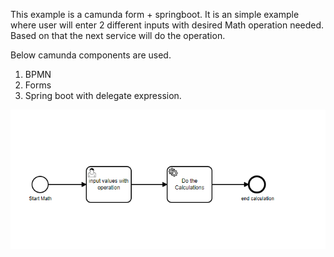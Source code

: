 This example is a camunda form + springboot.
It is an simple example where user will enter 2 different inputs with desired Math operation needed.
Based on that the next service will do the operation.

Below camunda components are used.
1. BPMN
2. Forms
3. Spring boot with delegate expression.

![img.png](img.png)